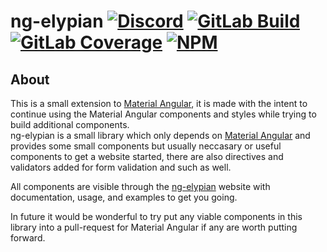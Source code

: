 # ng-elypian [![Discord][discord-members]][discord] [![GitLab Build][gitlab-build]][gitlab] [![GitLab Coverage][gitlab-coverage]][gitlab] [![NPM][npm-downloads]][npm]
## About
This is a small extension to [Material Angular][mat-ang], it is made with the intent to continue using
the Material Angular components and styles while trying to build additional components.  
ng-elypian is a small library which only depends on [Material Angular][mat-ang] and provides some
small components but usually neccasary or useful components to get a website started, there are also
directives and validators added for form validation and such as well.  

All components are visible through the [ng-elypian][ng-ely] website with documentation,
usage, and examples to get you going.

In future it would be wonderful to try put any viable components in this library into a pull-request
for Material Angular if any are worth putting forward.

[discord]: https://discord.gg/hprGMaM "Discord Invite"
[discord-members]: https://discord.com/api/guilds/184657525990359041/widget.png "Discord Shield"
[gitlab]: https://gitlab.com/Elypia/ng-elypian/commits/master "Repository on GitLab"
[gitlab-build]: https://gitlab.com/Elypia/ng-elypian/badges/master/pipeline.svg "GitLab Build Shield"
[gitlab-coverage]: https://gitlab.com/Elypia/ng-elypian/badges/master/coverage.svg "GitLab Coverage Shield"
[npm]: https://www.npmjs.com/package/@elypia/ng-elypian "Package on NPM"
[npm-downloads]: https://img.shields.io/npm/dt/@elypia/ng-elypian.svg "NPM Downloads"
[mat-ang]: https://github.com/angular/components "Material Angular on GitHub"
[ng-ely]: https://ng.elypia.org/ "ng-elypian"
